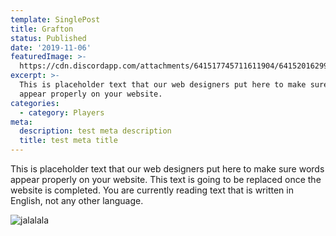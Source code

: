 ```yaml
---
template: SinglePost
title: Grafton
status: Published
date: '2019-11-06'
featuredImage: >-
  https://cdn.discordapp.com/attachments/641517745711611904/641520162994126848/DSC_0507.JPG
excerpt: >-
  This is placeholder text that our web designers put here to make sure words
  appear properly on your website.
categories:
  - category: Players
meta:
  description: test meta description
  title: test meta title
---
```


This is placeholder text that our web designers put here to make sure words appear properly on your website. This text is going to be replaced once the website is completed. You are currently reading text that is written in English, not any other language.

![jalalala](https://ucarecdn.com/59d8de4a-77f1-436d-b471-7f2df760ec6e/ 'stest')
